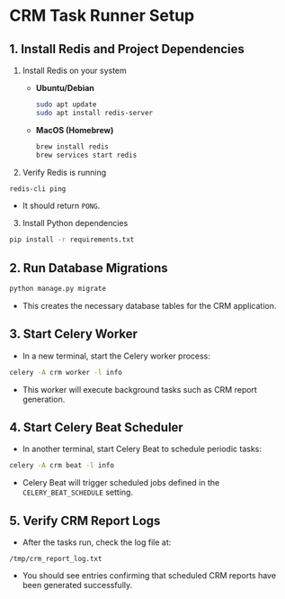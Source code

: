 # CRM Task Runner Setup

## 1. Install Redis and Project Dependencies

1. Install Redis on your system  
   - **Ubuntu/Debian**  
     ```bash
     sudo apt update
     sudo apt install redis-server
     ```
   - **MacOS (Homebrew)**  
     ```bash
     brew install redis
     brew services start redis
     ```

2. Verify Redis is running  

```bash
redis-cli ping
```
- It should return `PONG`.

3. Install Python dependencies

```bash
pip install -r requirements.txt
```

## 2. Run Database Migrations

```bash
python manage.py migrate
```
- This creates the necessary database tables for the CRM application.

## 3. Start Celery Worker

- In a new terminal, start the Celery worker process:

```bash
celery -A crm worker -l info
```

- This worker will execute background tasks such as CRM report generation.

## 4. Start Celery Beat Scheduler

- In another terminal, start Celery Beat to schedule periodic tasks:

```bash
celery -A crm beat -l info
```

- Celery Beat will trigger scheduled jobs defined in the `CELERY_BEAT_SCHEDULE` setting.

## 5. Verify CRM Report Logs

- After the tasks run, check the log file at:

```plaintext
/tmp/crm_report_log.txt
```

- You should see entries confirming that scheduled CRM reports have been generated successfully.